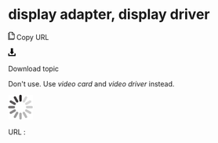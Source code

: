 # display adapter, display driver

![Copy URL](media/display-adapter-display-driver/Copy.png)
Copy URL

![Download](media/display-adapter-display-driver/Download.png)

Download topic

Don't use. Use *video card* and *video driver* instead.

![In progress](media/display-adapter-display-driver/activity-large.gif)

URL :
